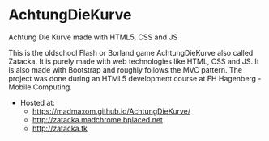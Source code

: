 # AchtungDieKurve
Achtung Die Kurve made with HTML5, CSS and JS

This is the oldschool Flash or Borland game AchtungDieKurve also called Zatacka.
It is purely made with web technologies like HTML, CSS and JS. It is also made with Bootstrap and roughly follows the MVC pattern.
The project was done during an HTML5 development course at FH Hagenberg - Mobile Computing.

* Hosted at:
  * https://madmaxom.github.io/AchtungDieKurve/
  * http://zatacka.madchrome.bplaced.net
  * http://zatacka.tk
